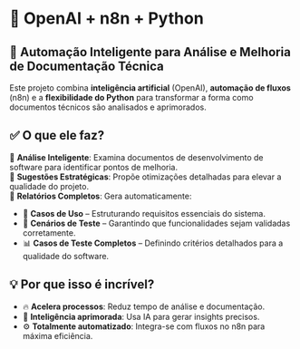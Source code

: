 # 🚀 OpenAI + n8n + Python  

## 🔎 Automação Inteligente para Análise e Melhoria de Documentação Técnica  

Este projeto combina **inteligência artificial** (OpenAI), **automação de fluxos** (n8n) e a **flexibilidade do Python** para transformar a forma como documentos técnicos são analisados e aprimorados.  

## ✅ O que ele faz?  
🔹 **Análise Inteligente**: Examina documentos de desenvolvimento de software para identificar pontos de melhoria.  
🔹 **Sugestões Estratégicas**: Propõe otimizações detalhadas para elevar a qualidade do projeto.  
🔹 **Relatórios Completos**: Gera automaticamente:  
   - 📌 **Casos de Uso** – Estruturando requisitos essenciais do sistema.  
   - 🧪 **Cenários de Teste** – Garantindo que funcionalidades sejam validadas corretamente.  
   - 📊 **Casos de Teste Completos** – Definindo critérios detalhados para a qualidade do software.  

## 💡 Por que isso é incrível?  
- 🔥 **Acelera processos**: Reduz tempo de análise e documentação.  
- 🤖 **Inteligência aprimorada**: Usa IA para gerar insights precisos.  
- ⚙️ **Totalmente automatizado**: Integra-se com fluxos no n8n para máxima eficiência.  
